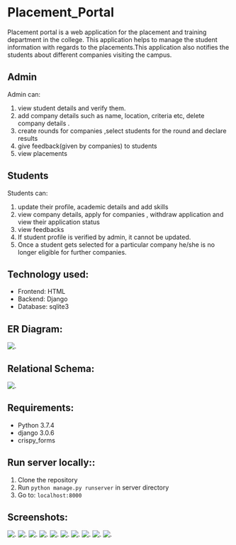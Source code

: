 # Placement_Portal
Placement portal is a web application for the placement and training department in the college. This
application helps to manage the student information with regards to the placements.This application
also notifies the students about different companies visiting the campus.

## Admin
Admin can:
1. view student details and verify them.
2. add company details such as name, location, criteria etc, delete company details .
3. create rounds for companies ,select students for the round and declare results
4. give feedback(given by companies) to students
5. view placements

## Students
Students can:
 1. update their profile, academic details and  add skills
 2. view company details, apply for companies , withdraw application and view their application status
 3. view feedbacks  
 4. If student profile is verified by admin, it cannot be updated.  
 5. Once a student gets selected for a particular company he/she is no longer eligible for further companies.  
 
  ## Technology used:
  - Frontend: HTML
  - Backend: Django
  - Database: sqlite3
 
  ## ER Diagram:
  ![.](https://go.gliffy.com/go/view/13366393.png?size=large)
  
  
  ## Relational Schema:
  ![.](https://go.gliffy.com/go/view/13365224.png?size=large)
  
  ## Requirements:
  - Python 3.7.4
  - django 3.0.6
  - crispy_forms
  
  ## Run server locally::
  1. Clone the repository
  2. Run `python manage.py runserver` in server directory
  3. Go to: `localhost:8000`
  
  ## Screenshots:
  ![.](https://github.com/vkonde21/Placement_Portal/blob/master/screenshots/register.png)
  ![.](https://github.com/vkonde21/Placement_Portal/blob/master/screenshots/login.png)
  ![.](https://github.com/vkonde21/Placement_Portal/blob/master/screenshots/homepage.png)
  ![.](https://github.com/vkonde21/Placement_Portal/blob/master/screenshots/yourstatus.png)
  ![.](https://github.com/vkonde21/Placement_Portal/blob/master/screenshots/academicdetails.png)
  ![.](https://github.com/vkonde21/Placement_Portal/blob/master/screenshots/adminhome.png)
  ![.](https://github.com/vkonde21/Placement_Portal/blob/master/screenshots/addcompany.png)
  ![.](https://github.com/vkonde21/Placement_Portal/blob/master/screenshots/companycriteria.png)
  ![.](https://github.com/vkonde21/Placement_Portal/blob/master/screenshots/company_details.png)
  ![.](https://github.com/vkonde21/Placement_Portal/blob/master/screenshots/createshortlist.png)
  
  
  
